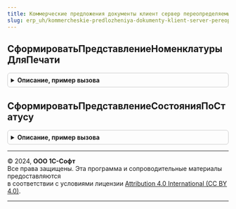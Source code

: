 ```yaml
---
title: Коммерческие предложения документы клиент сервер переопределяемый
slug: erp_uh/kommercheskie-predlozheniya-dokumenty-klient-server-pereopredelyaemyy
---
```



## СформироватьПредставлениеНоменклатурыДляПечати
<details style="margin: 1em 0; padding: 0.5em; border: 1px solid #ccc; border-radius: 6px;">

<summary style="font-weight: bold; cursor: pointer;">Описание, пример вызова</summary>

```bsl

// Возможность переопределения представления номенклатуры для печати.
//
// Параметры:
//  ПредставлениеДляПечати - Строка - предназначена для хранения сформированного представления.
//  Номенклатура           - ОпределяемыйТип.НоменклатураБЭД - номенклатура.
//  Характеристика         - ОпределяемыйТип.ХарактеристикаНоменклатурыБЭД - характеристика.
//  СтандартнаяОбработка   - Булево - в данный параметр передается признак выполнения стандартной (системной) обработки формирования представления.
//      Если в теле процедуры-обработчика установить данному параметру значение Ложь, стандартная обработка события производиться не будет.
//
Процедура СформироватьПредставлениеНоменклатурыДляПечати(ПредставлениеДляПечати, Номенклатура, Характеристика, СтандартнаяОбработка) Экспорт
```

Пример вызова
```bsl
КоммерческиеПредложенияДокументыКлиентСерверПереопределяемый.СформироватьПредставлениеНоменклатурыДляПечати(ПредставлениеДляПечати, Номенклатура, Характеристика, СтандартнаяОбработка) 
```
</details>

## СформироватьПредставлениеСостоянияПоСтатусу
<details style="margin: 1em 0; padding: 0.5em; border: 1px solid #ccc; border-radius: 6px;">

<summary style="font-weight: bold; cursor: pointer;">Описание, пример вызова</summary>

```bsl

// Возможность сформировать представление состояния документа "Коммерческое предложение клиенту", основываясь на статусе документа и других данных.
//
// Параметры:
//  Форма        - ФормаКлиентскогоПриложения - форма из которой вызвана данная процедура.
//  Статус       - ОпределяемыйТип.СтатусыКоммерческихПредложенийКлиентам - статус документа.
//  ТекущаяДата  - Дата - текущая дата.
//
Процедура СформироватьПредставлениеСостоянияПоСтатусу(Форма, Статус, ТекущаяДата) Экспорт
```

Пример вызова
```bsl
КоммерческиеПредложенияДокументыКлиентСерверПереопределяемый.СформироватьПредставлениеСостоянияПоСтатусу(Форма, Статус, ТекущаяДата) 
```
</details>

---

© 2024, **ООО 1С-Софт**  
Все права защищены. Эта программа и сопроводительные материалы предоставляются  
в соответствии с условиями лицензии [Attribution 4.0 International (CC BY 4.0)](https://creativecommons.org/licenses/by/4.0/legalcode).

---
